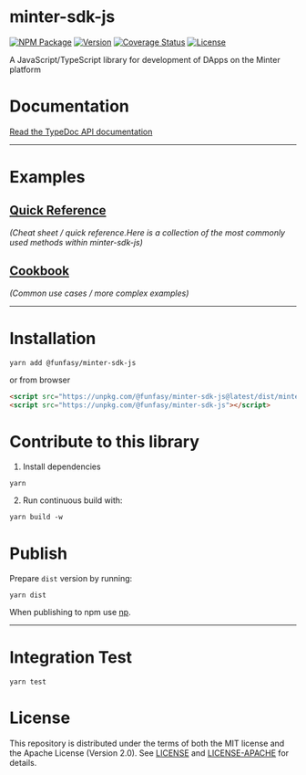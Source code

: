# minter-sdk-js
[![NPM Package](https://img.shields.io/npm/v/@funfasy/minter-sdk-js?style=flat-square)](https://www.npmjs.org/package/@funfasy/minter-sdk-js)
[![Version](https://img.shields.io/github/v/release/FunFaSy/minter-sdk-js?style=flat-square)](https://github.com/FunFaSy/minter-sdk-js/releases/latest)
[![Coverage Status](https://img.shields.io/coveralls/github/FunFaSy/minter-sdk-js?style=flat-square)](https://coveralls.io/github/FunFaSy/minter-sdk-js?branch=master)
[![License](https://img.shields.io/github/license/FunFaSy/minter-sdk-js?style=flat-square)](https://github.com/FunFaSy/minter-sdk-js/blob/master/LICENSE)

A JavaScript/TypeScript library for development of DApps on the Minter platform

# Documentation

[Read the TypeDoc API documentation](https://funfasy.github.io/minter-sdk-js/)

---

# Examples

## [Quick Reference](https://github.com/FunFaSy/minter-sdk-js/blob/master/examples/README.md)
_(Cheat sheet / quick reference.Here is a collection of the most commonly used methods within minter-sdk-js)_


## [Cookbook](https://github.com/FunFaSy/minter-sdk-js/blob/master/examples/cookbook/README.md)
_(Common use cases / more complex examples)_

---
# Installation
```shell script
yarn add @funfasy/minter-sdk-js
```

or from browser

```html
<script src="https://unpkg.com/@funfasy/minter-sdk-js@latest/dist/minter-sdk-js.min.js"></script>
<script src="https://unpkg.com/@funfasy/minter-sdk-js"></script>
```
# Contribute to this library
1. Install dependencies
```shell script
yarn
```

2. Run continuous build with:
```shell script
yarn build -w
```


# Publish
Prepare `dist` version by running:
```shell script
yarn dist
```

When publishing to npm use [np](https://github.com/sindresorhus/np).

---

# Integration Test
```shell script
yarn test
```

# License

This repository is distributed under the terms of both the MIT license and the Apache License (Version 2.0).
See [LICENSE](LICENSE) and [LICENSE-APACHE](LICENSE-APACHE) for details.
